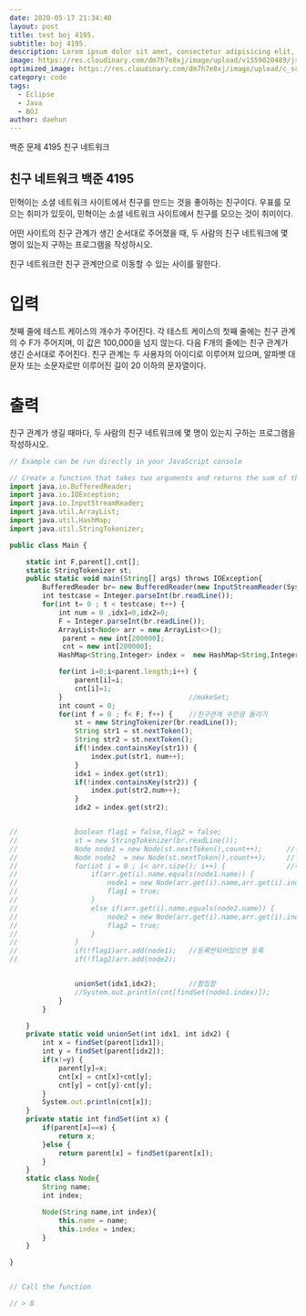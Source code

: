 ```yaml
---
date: 2020-05-17 21:34:40
layout: post
title: test boj 4195.
subtitle: boj 4195.
description: Lorem ipsum dolor sit amet, consectetur adipisicing elit, sed do eiusmod tempor incididunt ut labore et dolore magna aliqua.
image: https://res.cloudinary.com/dm7h7e8xj/image/upload/v1559820489/js-code_n83m7a.jpg
optimized_image: https://res.cloudinary.com/dm7h7e8xj/image/upload/c_scale,w_380/v1559820489/js-code_n83m7a.jpg
category: code
tags:
  - Eclipse
  - Java
  - BOJ
author: daehun
---
```


백준 문제 4195 친구 네트워크

## 친구 네트워크 백준 4195

민혁이는 소셜 네트워크 사이트에서 친구를 만드는 것을 좋아하는 친구이다. 우표를 모으는 취미가 있듯이, 민혁이는 소셜 네트워크 사이트에서 친구를 모으는 것이 취미이다.

어떤 사이트의 친구 관계가 생긴 순서대로 주어졌을 때, 두 사람의 친구 네트워크에 몇 명이 있는지 구하는 프로그램을 작성하시오.

친구 네트워크란 친구 관계만으로 이동할 수 있는 사이를 말한다.

# 입력

첫째 줄에 테스트 케이스의 개수가 주어진다. 각 테스트 케이스의 첫째 줄에는 친구 관계의 수 F가 주어지며, 이 값은 100,000을 넘지 않는다. 다음 F개의 줄에는 친구 관계가 생긴 순서대로 주어진다. 친구 관계는 두 사용자의 아이디로 이루어져 있으며, 알파벳 대문자 또는 소문자로만 이루어진 길이 20 이하의 문자열이다.

# 출력

친구 관계가 생길 때마다, 두 사람의 친구 네트워크에 몇 명이 있는지 구하는 프로그램을 작성하시오.

```js
// Example can be run directly in your JavaScript console

// Create a function that takes two arguments and returns the sum of those arguments
import java.io.BufferedReader;
import java.io.IOException;
import java.io.InputStreamReader;
import java.util.ArrayList;
import java.util.HashMap;
import java.util.StringTokenizer;

public class Main {

	static int F,parent[],cnt[];
	static StringTokenizer st;
	public static void main(String[] args) throws IOException{
		BufferedReader br= new BufferedReader(new InputStreamReader(System.in));
		int testcase = Integer.parseInt(br.readLine());
		for(int t= 0 ; t < testcase; t++) {
			int num = 0 ,idx1=0,idx2=0;
			F = Integer.parseInt(br.readLine());
			ArrayList<Node> arr = new ArrayList<>();
			 parent = new int[200000];
			 cnt = new int[200000];
			HashMap<String,Integer> index =  new HashMap<String,Integer>();

			for(int i=0;i<parent.length;i++) {
				parent[i]=i;
				cnt[i]=1;
			}								//makeSet;
			int count = 0;
			for(int f = 0 ; f< F; f++) {	//친구관계 수만큼 돌리기
				st = new StringTokenizer(br.readLine());
				String str1 = st.nextToken();
				String str2 = st.nextToken();
				if(!index.containsKey(str1)) {
					index.put(str1, num++);
				}
				idx1 = index.get(str1);
				if(!index.containsKey(str2)) {
					index.put(str2,num++);
				}
				idx2 = index.get(str2);


//				boolean flag1 = false,flag2 = false;
//				st = new StringTokenizer(br.readLine());
//				Node node1 = new Node(st.nextToken(),count++);		//친구 1번
//				Node node2  = new Node(st.nextToken(),count++);		//친구 2번
//				for(int i = 0 ; i< arr.size(); i++) {				//어레이에 이미 등록되어있는 사람인지 확인
//					if(arr.get(i).name.equals(node1.name)) {
//						node1 = new Node(arr.get(i).name,arr.get(i).index);
//						flag1 = true;
//					}
//					else if(arr.get(i).name.equals(node2.name)) {
//						node2 = new Node(arr.get(i).name,arr.get(i).index);
//						flag2 = true;
//					}
//				}
//				if(!flag1)arr.add(node1);	//등록안되어있으면 등록
//				if(!flag2)arr.add(node2);


				unionSet(idx1,idx2);		//합집합
				//System.out.println(cnt[findSet(node1.index)]);
			}
		}

	}
	private static void unionSet(int idx1, int idx2) {
		int x = findSet(parent[idx1]);
		int y = findSet(parent[idx2]);
		if(x!=y) {
			parent[y]=x;
			cnt[x] = cnt[x]+cnt[y];
			cnt[y] = cnt[y]-cnt[y];
		}
		System.out.println(cnt[x]);
	}
	private static int findSet(int x) {
		if(parent[x]==x) {
			return x;
		}else {
			return parent[x] = findSet(parent[x]);
		}
	}
	static class Node{
		String name;
		int index;

		Node(String name,int index){
			this.name = name;
			this.index = index;
		}
	}

}


// Call the function

// > 8
```
